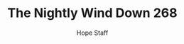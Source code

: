 ---
image: /assets/img/nwd/268_nwd_luke_6_38a_nlt.png
title: The Nightly Wind Down 268
number: 268
categories:
  - The Nightly Wind Down
author: Hope Staff
notes: The Nightly Wind Down 268
embed: >-
  EMBED_GOES_HERE
transcript: >-
  SOME LINES OF TEXT START HERE
---